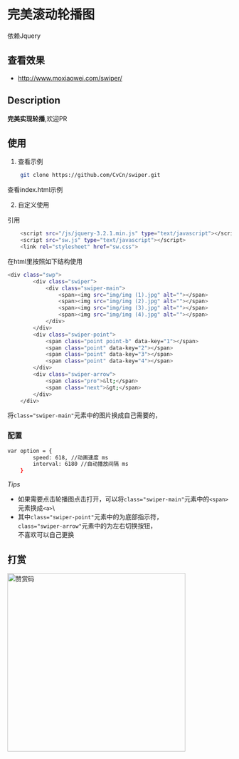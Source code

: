 # 完美滚动轮播图

依赖Jquery

## 查看效果
- http://www.moxiaowei.com/swiper/

## Description

**完美实现轮播**,欢迎PR

## 使用

1. 查看示例
``` bash
    git clone https://github.com/CvCn/swiper.git
```
查看index.html示例

2. 自定义使用

引用
``` bash
    <script src="/js/jquery-3.2.1.min.js" type="text/javascript"></script>
    <script src="sw.js" type="text/javascript"></script>
    <link rel="stylesheet" href="sw.css">
```

在html里按照如下结构使用
``` bash
<div class="swp">
        <div class="swiper">
            <div class="swiper-main">
                <span><img src="img/img (1).jpg" alt=""></span>
                <span><img src="img/img (2).jpg" alt=""></span>
                <span><img src="img/img (3).jpg" alt=""></span>
                <span><img src="img/img (4).jpg" alt=""></span>
            </div>
        </div>
        <div class="swiper-point">
            <span class="point point-b" data-key="1"></span>
            <span class="point" data-key="2"></span>
            <span class="point" data-key="3"></span>
            <span class="point" data-key="4"></span>
        </div>
        <div class="swiper-arrow">
            <span class="pro">&lt;</span>
            <span class="next">&gt;</span>
        </div>
    </div>
```
将`class="swiper-main"`元素中的图片换成自己需要的，
### 配置
```bash
var option = {
        speed: 618, //动画速度 ms
        interval: 6180 //自动播放间隔 ms
    }
```
*Tips*
- 如果需要点击轮播图点击打开，可以将`class="swiper-main"`元素中的`<span>`元素换成`<a>`\
- 其中`class="swiper-point"`元素中的为底部指示符，\
`class="swiper-arrow"`元素中的为左右切换按钮， \
不喜欢可以自己更换

## 打赏
<img width="400px" height="400px" alt="赞赏码" src="http://www.moxiaowei.com/swiper/img/ds.jpg"/>